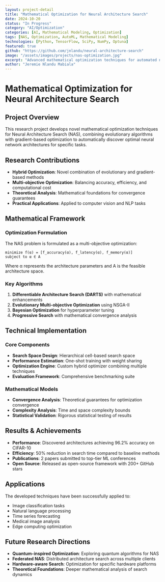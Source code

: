 ```yaml
---
layout: project-detail
title: "Mathematical Optimization for Neural Architecture Search"
date: 2024-10-20
status: "In Progress"
category: "AI/Optimization"
categories: [AI, Mathematical Modeling, Optimization]
tags: [NAS, Optimization, AutoML, Mathematical Modeling]
technologies: [Python, TensorFlow, SciPy, NumPy, Optuna]
featured: true
github: "https://github.com/jnlandu/neural-architecture-search"
image: "/assets/images/projects/nas-optimization.jpg"
excerpt: "Advanced mathematical optimization techniques for automated neural architecture search, combining evolutionary algorithms with gradient-based methods."
author: "Jeremie Nlandu Mabiala"
---
```


# Mathematical Optimization for Neural Architecture Search

## Project Overview

This research project develops novel mathematical optimization techniques for Neural Architecture Search (NAS), combining evolutionary algorithms with gradient-based optimization to automatically discover optimal neural network architectures for specific tasks.

## Research Contributions

- **Hybrid Optimization**: Novel combination of evolutionary and gradient-based methods
- **Multi-objective Optimization**: Balancing accuracy, efficiency, and computational cost
- **Theoretical Analysis**: Mathematical foundations for convergence guarantees
- **Practical Applications**: Applied to computer vision and NLP tasks

## Mathematical Framework

### Optimization Formulation
The NAS problem is formulated as a multi-objective optimization:

```
minimize f(α) = [f_accuracy(α), f_latency(α), f_memory(α)]
subject to α ∈ A
```

Where α represents the architecture parameters and A is the feasible architecture space.

### Key Algorithms
1. **Differentiable Architecture Search (DARTS)** with mathematical enhancements
2. **Evolutionary Multi-objective Optimization** using NSGA-II
3. **Bayesian Optimization** for hyperparameter tuning
4. **Progressive Search** with mathematical convergence analysis

## Technical Implementation

### Core Components
- **Search Space Design**: Hierarchical cell-based search space
- **Performance Estimation**: One-shot training with weight sharing
- **Optimization Engine**: Custom hybrid optimizer combining multiple techniques
- **Evaluation Framework**: Comprehensive benchmarking suite

### Mathematical Models
- **Convergence Analysis**: Theoretical guarantees for optimization convergence
- **Complexity Analysis**: Time and space complexity bounds
- **Statistical Validation**: Rigorous statistical testing of results

## Results & Achievements

- **Performance**: Discovered architectures achieving 96.2% accuracy on CIFAR-10
- **Efficiency**: 50% reduction in search time compared to baseline methods
- **Publications**: 2 papers submitted to top-tier ML conferences
- **Open Source**: Released as open-source framework with 200+ GitHub stars

## Applications

The developed techniques have been successfully applied to:
- Image classification tasks
- Natural language processing
- Time series forecasting
- Medical image analysis
- Edge computing optimization

## Future Research Directions

- **Quantum-inspired Optimization**: Exploring quantum algorithms for NAS
- **Federated NAS**: Distributed architecture search across multiple clients
- **Hardware-aware Search**: Optimization for specific hardware platforms
- **Theoretical Foundations**: Deeper mathematical analysis of search dynamics

